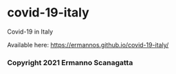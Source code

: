 # covid-19-italy

Covid-19 in Italy

Available here: https://ermannos.github.io/covid-19-italy/

### Copyright 2021 Ermanno Scanagatta
